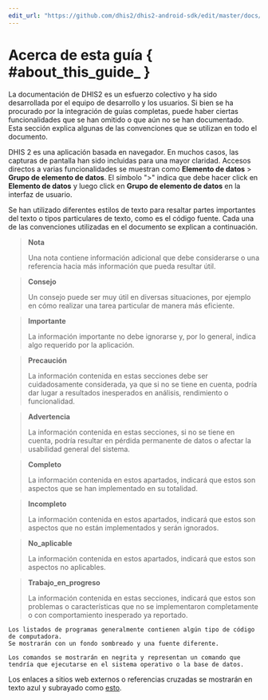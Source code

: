 ```yaml
---
edit_url: "https://github.com/dhis2/dhis2-android-sdk/edit/master/docs/content/developer/about-this-android-guide.md" 
---
```

# Acerca de esta guía  { #about_this_guide_ } 

<!--DHIS2-SECTION-ID:about_this_guide_-->

 La documentación de DHIS2 es un esfuerzo colectivo y ha sido desarrollada por
el equipo de desarrollo y los usuarios. Si bien se ha procurado por la integración de guías completas,
puede haber ciertas funcionalidades que se han omitido o que
aún no se han documentado. Esta sección explica algunas de las convenciones
que se utilizan en todo el documento.

DHIS 2 es una aplicación basada en navegador. En muchos casos, las capturas de pantalla han
sido incluidas para una mayor claridad. Accesos directos a varias funcionalidades
se muestran como **Elemento de datos** \> **Grupo de elemento de datos**. El
símbolo "\>" indica que debe hacer click en **Elemento de datos** y luego
click en **Grupo de elemento de datos** en la interfaz de usuario.

Se han utilizado diferentes estilos de texto para resaltar partes importantes
del texto o tipos particulares de texto, como es el código fuente. Cada una de las
convenciones utilizadas en el documento se explican a continuación.

> **Nota**
>
> Una nota contiene información adicional que debe considerarse o una
> referencia hacia más información que pueda resultar útil.

> **Consejo**
>
> Un consejo puede ser muy útil en diversas situaciones,  por ejemplo en cómo realizar una
> tarea particular de manera más eficiente.

> **Importante**
>
> La información importante no debe ignorarse y, por lo general, indica
> algo requerido por la aplicación.

> **Precaución**
>
> La información contenida en estas secciones debe ser cuidadosamente
> considerada, ya que si no se tiene en cuenta, podría dar lugar a resultados inesperados en
> análisis, rendimiento o funcionalidad.

> **Advertencia**
>
> La información contenida en estas secciones, si no se tiene en cuenta, podría resultar
> en pérdida permanente de datos o afectar la usabilidad general del sistema.

> **Completo**
>
> La información contenida en estos apartados, indicará que estos
> son aspectos que se han implementado en su totalidad.

> **Incompleto**
>
> La información contenida en estos apartados, indicará que estos
> son aspectos que no están implementados y serán ignorados.

> **No_aplicable**
>
> La información contenida en estos apartados, indicará que estos
> son aspectos no aplicables.

> **Trabajo_en_progreso**
>
> La información contenida en estas secciones, indicará que estos
> son problemas o características que no se implementaron completamente o con comportamiento 
> inesperado ya reportado.

    Los listados de programas generalmente contienen algún tipo de código de computadora.
    Se mostrarán con un fondo sombreado y una fuente diferente.

`Los comandos se mostrarán en negrita y representan un comando que
tendría que ejecutarse en el sistema operativo o la base de datos.`

Los enlaces a sitios web externos o referencias cruzadas se mostrarán en
texto azul y subrayado como [esto](http://www.dhis2.org).

<!--
Las referencias bibliográficas se mostrarán entre corchetes como este
Almacén2007. Se puede encontrar una referencia completa en la bibliografía contenida
al final de este documento.
-->


